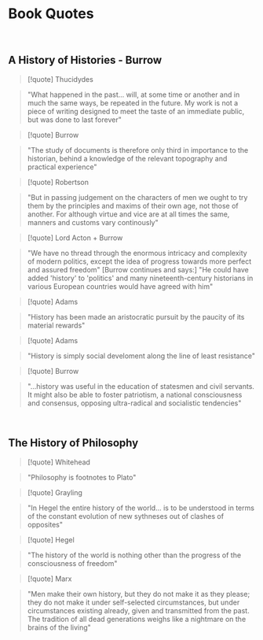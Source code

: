 # Book Quotes

</br>

## A History of Histories - Burrow

> [!quote] Thucidydes

> 
> "What happened in the past... will, at some time or another and in much the same ways, be repeated in the future. My work is not a piece of writing designed to meet the taste of an immediate public, but was done to last forever"

> [!quote] Burrow

> 
> "The study of documents is therefore only third in importance to the historian, behind a knowledge of the relevant topography and practical experience"

> [!quote] Robertson

> 
> "But in passing judgement on the characters of men we ought to try them by the principles and maxims of their own age, not those of another. For although virtue and vice are at all times the same, manners and customs vary continously"

> [!quote] Lord Acton + Burrow

> 
> "We have no thread through the enormous intricacy and complexity of modern politics, except the idea of progress towards more perfect and assured freedom" [Burrow continues and says:] "He could have added 'history' to 'politics' and many nineteenth-century historians in various European countries would have agreed with him"

> [!quote] Adams

> 
> "History has been made an aristocratic pursuit by the paucity of its material rewards"

> [!quote] Adams

> 
> "History is simply social develoment along the line of least resistance"

> [!quote] Burrow

> 
> "...history was useful in the education of statesmen and civil servants. It might also be able to foster patriotism, a national consciousness and consensus, opposing ultra-radical and socialistic tendencies"
</br>

## The History of Philosophy

> [!quote] Whitehead

> 
> "Philosophy is footnotes to Plato"

> [!quote] Grayling

> 
> "In Hegel the entire history of the world... is to be understood in terms of the constant evolution of new sythneses out of clashes of opposites"

> [!quote] Hegel

> 
> "The history of the world is nothing other than the progress of the consciousness of freedom"

> [!quote] Marx

> 
> "Men make their own history, but they do not make it as they please; they do not make it under self-selected circumstances, but under circumstances existing already, given and transmitted from the past. The tradition of all dead generations weighs like a nightmare on the brains of the living"